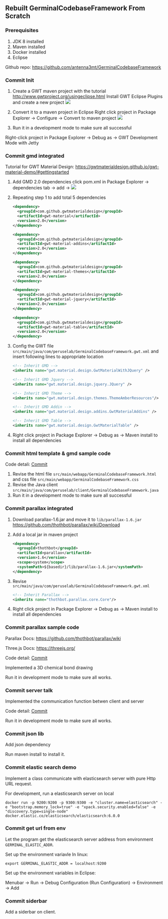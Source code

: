 ## Rebuilt GerminalCodebaseFramework From Scratch 

### Prerequisites

1. JDK 8 installed
2. Maven installed
3. Docker installed
4. Eclipse



Github repo: https://github.com/antenna3mt/GerminalCodebaseFramework

### Commit Init

1. Create a GWT maven project with the tutorial  http://www.gwtproject.org/usingeclipse.html
   Install GWT Eclipse Plugins and create a new project
   ![](1.png)

2. Convert it to a maven project in Eclipse
  Right click project in Package Explorer -> Configure -> Convert to maven project
  ![](2.png)

3. Run it in a development mode to make sure all successful

  Right-click project in Package Explorer -> Debug as -> GWT Development Mode with Jetty

### Commit gmd integrated

Tutorial for GWT Material Design: https://gwtmaterialdesign.github.io/gwt-material-demo/#gettingstarted

1. Add GMD 2.0 dependencies
   click pom.xml in Package Explorer -> dependencies tab -> add ->
   ![](3.png)

2. Repeating step 1 to add total 5 dependencies

   ```xml
   <dependency>
     <groupId>com.github.gwtmaterialdesign</groupId>
     <artifactId>gwt-material</artifactId>
     <version>2.0</version>
   </dependency>

   <dependency>
     <groupId>com.github.gwtmaterialdesign</groupId>
     <artifactId>gwt-material-addins</artifactId>
     <version>2.0</version>
   </dependency>

   <dependency>
     <groupId>com.github.gwtmaterialdesign</groupId>
     <artifactId>gwt-material-themes</artifactId>
     <version>2.0</version>
   </dependency>

   <dependency>
     <groupId>com.github.gwtmaterialdesign</groupId>
     <artifactId>gwt-material-jquery</artifactId>
     <version>2.0</version>
   </dependency>

   <dependency>
     <groupId>com.github.gwtmaterialdesign</groupId>
     <artifactId>gwt-material-table</artifactId>
     <version>2.0</version>
   </dependency>
   ```

3. Config the GWT file `src/main/java/com/peruselab/GerminalCodebaseFramework.gwt.xml` and insert following lines to appropriate location

   ```xml
   <!-- Inherit GMD -->
   <inherits name="gwt.material.design.GwtMaterialWithJQuery" />

   <!-- Inherit GMD Jquery -->
   <inherits name="gwt.material.design.jquery.JQuery" />

   <!-- Inherit GMD Theme -->
   <inherits name="gwt.material.design.themes.ThemeAmberResources"/>

   <!-- Inherit GMD Addin -->
   <inherits name="gwt.material.design.addins.GwtMaterialAddins" />

   <!-- Inherit GMD Table -->
   <inherits name="gwt.material.design.GwtMaterialTable" />
   ```

4. Right click project in Package Explorer -> Debug as -> Maven install to install all dependencies

### Commit html template & gmd sample code

Code detali: [Commit](https://github.com/antenna3mt/GerminalCodebaseFramework/commit/7e5b6505cf7c9e2e5bd3675d6501be342506a7c0)

1. Revise the html file `src/main/webapp/GerminalCodebaseFramework.html` and css file `src/main/webapp/GerminalCodebaseFramework.css`
2. Revise the Java client `src/main/java/com/peruselab/client/GerminalCodebaseFramework.java`
3. Run it in a development mode to make sure all successful

### Commit parallax integrated

1. Download parallax-1.6.jar and move it to `lib/parallax-1.6.jar`
   https://github.com/thothbot/parallax/wiki/Download

2. Add a local jar in maven project

   ```xml
   <dependency>
     <groupId>thothbot</groupId>
     <artifactId>parallax</artifactId>
     <version>1.6</version>
     <scope>system</scope>
     <systemPath>${basedir}/lib/parallax-1.6.jar</systemPath>
   </dependency>
   ```

3. Revise `src/main/java/com/peruselab/GerminalCodebaseFramework.gwt.xml`

   ```xml
   <!-- Inherit Parallax -->
   <inherits name="thothbot.parallax.core.Core"/>
   ```

4. Right click project in Package Explorer -> Debug as -> Maven install to install all dependencies

### Commit parallax sample code

Parallax Docs: https://github.com/thothbot/parallax/wiki

Three.js Docs: https://threejs.org/

Code detail: [Commit](https://github.com/antenna3mt/GerminalCodebaseFramework/commit/3e911fc7a3597b2d7ab7b74b2d3740d333c4c622)

Implemented a 3D chemical bond drawing

Run it in development mode to make sure all works.

### Commit server talk

Implemented the communication function betwen client and server

Code detail: [Commit](https://github.com/antenna3mt/GerminalCodebaseFramework/commit/f6bdcdaf4f11e758c8cf87e146b134b5e7a69ed5)

Run it in development mode to make sure all works.

### Commit json lib

Add json dependency

Run maven install to install it.

### Commit elastic search demo

Implement a class communicate with elasticsearch server with pure Http URL request.

For development, run a elasticsearch server on local

```shell
docker run -p 9200:9200 -p 9300:9300 -e "cluster.name=elasticsearch" -e "bootstrap.memory_lock=true" -e "xpack.security.enabled=false" -e "discovery.type=single-node" docker.elastic.co/elasticsearch/elasticsearch:6.0.0
```



### Commit get url from env

Let the program get the elasticsearch server address from environment `GERMINAL_ELASTIC_ADDR`.

Set up the environment variavle In linux:

```shell
export GERMINAL_ELASTIC_ADDR = localhost:9200
```

Set up the environment variables in Eclipse:

Menubar -> Run -> Debug Configuration (Run Configuration) -> Environment -> Add

### Commit siderbar 

Add a siderbar on client.



